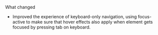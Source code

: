 What changed

- Improved the experience of keyboard-only navigation, using focus-active to make sure that hover effects also apply when element gets focused by pressing tab on keyboard.
